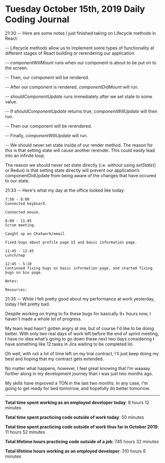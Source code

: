 # Tuesday October 15th, 2019 Daily Coding Journal

21:30 -- Here are some notes I just finished taking on Lifecycle methods in React:

-- Lifecycle methods allow us to implement some types of functionality at different stages of React building or rerendering our application.

-- *componentWillMount* runs when our component is about to be put on to the screen.

-- Then, our component will be rendered.

-- After our component is rendered, *componentDidMount* will run.

-- *shouldComponentUpdate* runs immediately after we set state to some value.

-- If *shouldComponentUpdate* returns true, *componentWillUpdate* will then run.

-- Then our component will be rerendered.

-- Finally, *componentWillUpdate* will run.

-- We should never set state inside of our render method. The reason for this is that setting state will cause another rerender. This could easily lead into an infinite loop.

The reason we should never set state directly (i.e. without using *setState*() or Redux) is that setting state directly will prevent our application’s componentDidUpdate from being aware of the changes that have occured to our state.

21:33 -- Here's what my day at the office looked like today:
```
7:50 - 8:00
Connected keyboard.

Connected mouse.

8:00 - 11:45
Scrum meeting.

Caught up on Chatwork/email

Fixed bugs about profile page UI and basic information page.

11:45 - 12:45
Lunch/nap

12:45 - 5:10
Continued fixing bugs on basic information page, and started fixing bugs on bio page.

Notes:

Resources:
```
21:35 -- While I felt pretty good about my performance at work yesterday, today I felt pretty bad.

Despite working on trying to fix these bugs for basically 9+ hours now, I haven't made a whole lot of progress.

My team lead hasn't gotten angry at me, but of course I'd like to be doing better. With only two real days of work left before the end of sprint meeting, I have no idea what's going to go down these next two days considering I have something like 12 tasks in Jira waiting to be completed lol.

Oh well, with not a lot of time left on my trial contract, I'll just keep doing my best and hoping that my contract gets extended.

No matter what happens, however, I feel great knowing that I'm waaaay further along in my development journey than I was just two months ago.

My skills have improved a TON in the last two months. In any case, I'm going to get ready for bed tomorrow, and hopefully do better tomorrow.

___
**Total time spent working as an employed developer today**: 8 hours 12 minutes

**Total time spent practicing code outside of work today**: 50 minutes

**Total time spent practicing code outside of work thus far in October 2019**: 11 hours 52 minutes

**Total lifetime hours practicing code outside of a job**: 745 hours 32 minutes

**Total lifetime hours working as an employed developer**: 310 hours 6 minutes